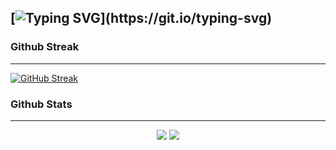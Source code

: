 

[![Typing SVG](https://readme-typing-svg.demolab.com?font=Dancing+Script&weight=900&size=24&duration=4000&pause=840&color=F8F8F8FF&background=000000FF&vCenter=true&width=1000&height=83&lines=Hello%2C+This+is+Gideon+Kiprono+Kipkemoi.;I+am+a+Full+stack+Web+Developer.;My+Tech+stack:+HTML,+CSS,+JS+for+Frontend.;SQL,+JS+with+Express+JS+framework+for+backend.)](https://git.io/typing-svg)
----------------------------------------------------------------------------------------------------------------------------

### Github Streak
----------------------------------------------------------------------------------------------------------------------------
[![GitHub Streak](https://github-readme-streak-stats.herokuapp.com?user=Gideon-Kiprono&theme=radical&hide_border=true)](https://git.io/streak-stats)

### Github Stats
----------------------------------------------------------------------------------------------------------------------------
<p align = "center">
  <img  src = "https://github-readme-stats.vercel.app/api?username=Gideon-Kiprono&show_icons=true&theme=radical&line_height=27">
  <img src = "https://github-readme-stats.vercel.app/api/top-langs/?username=Gideon-Kiprono&hide=jupyter+notebook,dart,djang,scss,pythonless&theme=radical">
</p>
